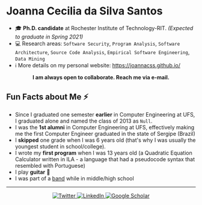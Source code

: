 # Joanna Cecilia da Silva Santos

- 🎓  **Ph.D. candidate** at Rochester Institute of Technology-RIT. *(Expected to graduate in Spring 2021)*
- 💻  Research areas: `Software Security`, `Program Analysis`, `Software Architecture`, `Source Code Analysis`, `Empirical Software Engineering`, `Data Mining`
- ℹ️  More details on my personal website: https://joannacss.github.io/

<p align="center">
	<b>I am always open to collaborate. Reach me via e-mail.</b>
</p>


## Fun Facts about Me ⚡
- Since I graduated one semester **earlier** in Computer Engineering at UFS, I graduated alone and named the class of 2013 as `Null`.
- I was the **1st alumni** in Computer Engineering at UFS, effectively making me the first Computer Engineer graduated in the state of Sergipe (Brazil)
- I **skipped** one grade when I was 6 years old (that's why I was usually the youngest student in school/college).
- I wrote my **first program** when I was 13 years old (a Quadratic Equation Calculator written in ILA - a language that had a pseudocode syntax that resembled with Portuguese)
- I play **guitar**  🎸 
- I was part of a [band](https://www.youtube.com/watch?v=dHqs8XlOXfo) while in middle/high school 

---
<p align="center">
	<a href="https://twitter.com/joannacss">
    <img src="https://img.shields.io/badge/Twitter--_.svg?style=social&logo=Twitter" alt="Twitter">
  </a>
  <a href="https://www.linkedin.com/in/joannacss">
    <img src="https://img.shields.io/badge/LinkedIn--_.svg?style=social&logo=linkedin" alt="LinkedIn">
  </a>
  <a href="https://scholar.google.com/citations?user=mkGmYyAAAAAJ">
    <img src="https://img.shields.io/badge/Citations-89-_.svg?style=social&logo=google-scholar" alt="Google Scholar">
  </a>
</p>


